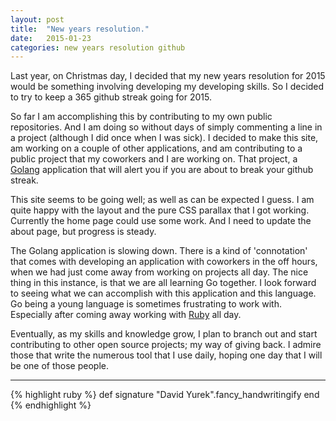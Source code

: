 ```yaml
---
layout: post
title:  "New years resolution."
date:   2015-01-23
categories: new years resolution github
---
```


Last year, on Christmas day, I decided that my new years resolution for 2015 would be something involving developing my developing skills. So I decided to try to keep a 365 github streak going for 2015.

So far I am accomplishing this by contributing to my own public repositories. And I am doing so without days of simply commenting a line in a project (although I did once when I was sick). I decided to make this site, am working on a couple of other applications, and am contributing to a public project that my coworkers and I are working on. That project, a [Golang][Golang] application that will alert you if you are about to break your github streak.

This site seems to be going well; as well as can be expected I guess. I am quite happy with the layout and the pure CSS parallax that I got working. Currently the home page could use some work. And I need to update the about page, but progress is steady.

The Golang application is slowing down. There is a kind of 'connotation' that comes with developing an application with coworkers in the off hours, when we had just come away from working on projects all day. The nice thing in this instance, is that we are all learning Go together. I look forward to seeing what we can accomplish with this application and this language. Go being a young language is sometimes frustrating to work with. Especially after coming away working with [Ruby][Ruby] all day.

Eventually, as my skills and knowledge grow, I plan to branch out and start contributing to other open source projects; my way of giving back. I admire those that write the numerous tool that I use daily, hoping one day that I will be one of those people.

---

{% highlight ruby %}
def signature
  "David Yurek".fancy_handwritingify
end
{% endhighlight %}

[Golang]: https://golang.org/
[Ruby]:   https://www.ruby-lang.org/en/
